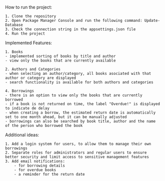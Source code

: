 ﻿
How to run the project:

	1. Clone the repository
	2. Open Package Manager Console and run the following command: Update-Database
	3. Check the connection string in the appsettings.json file
	4. Run the project



Implemented Features:

	1. Books
	- implemented sorting of books by title and author
	- view only the books that are currently available

	2. Authors and Categories
	- when selecting an author/category, all books asociated with that author or category are displayed
	- search functionality is available for both authors and categories
	
	4. Borrowings
	- there is an option to view only the books that are currently borrowed
	- if a book is not returned on time, the label "Overdue!" is displayed to indicate de delay
	- when creating a borrow, the estimated return date is automatically set to one month ahead, but it can be manually adjusted
	- borrowings can also be searched by book title, author and the name of the person who borrowed the book

Additional ideas:

	1. Add a login system for users, to allow them to manage their own borrowings
	2. Separate roles for administrators and regular users to ensure better security and limit access to sensitive management features
	3. Add email notifications:
		- for borrowing details
		- for overdue books
		- a reminder for the return date
